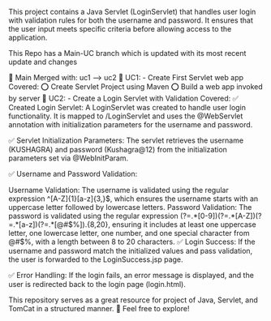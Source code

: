 This project contains a Java Servlet (LoginServlet) that handles user login with validation rules for both the username and password. It ensures that the user input meets specific criteria before allowing access to the application.

This Repo has a Main-UC branch which is updated with its most recent update and changes

📌 Main Merged with: uc1 --> uc2 
📌 UC1: - Create First Servlet web app Covered: ⭕ Create Servlet Project using Maven ⭕ Build a web app invoked by server
📌 UC2: - Create a Login Servlet with Validation
Covered:
✅ Created Login Servlet: A LoginServlet was created to handle user login functionality. It is mapped to /LoginServlet and uses the @WebServlet annotation with initialization parameters for the username and password.

✅ Servlet Initialization Parameters: The servlet retrieves the username (KUSHAGRA) and password (Kushagra@12) from the initialization parameters set via @WebInitParam.

✅ Username and Password Validation:

Username Validation: The username is validated using the regular expression ^[A-Z]{1}[a-z]{3,}$, which ensures the username starts with an uppercase letter followed by lowercase letters.
Password Validation: The password is validated using the regular expression (?=.*[0-9])(?=.*[A-Z])(?=.*[a-z])(?=.*[@#$%]).{8,20}, ensuring it includes at least one uppercase letter, one lowercase letter, one number, and one special character from @#$%, with a length between 8 to 20 characters.
✅ Login Success: If the username and password match the initialized values and pass validation, the user is forwarded to the LoginSuccess.jsp page.

✅ Error Handling: If the login fails, an error message is displayed, and the user is redirected back to the login page (login.html).


This repository serves as a great resource for project of Java, Servlet, and TomCat in a structured manner. 🚀 Feel free to explore!
